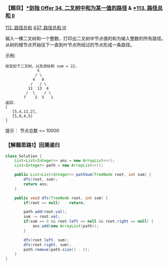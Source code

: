 ### 【题目】[*剑指 Offer 34. 二叉树中和为某一值的路径](https://leetcode-cn.com/problems/er-cha-shu-zhong-he-wei-mou-yi-zhi-de-lu-jing-lcof/) & [*113. 路径总和 II](https://leetcode-cn.com/problems/path-sum-ii/)
[112. 路径总和](https://blog.csdn.net/XunCiy/article/details/104980358)
[437. 路径总和 III](https://blog.csdn.net/XunCiy/article/details/105488212)

输入一棵二叉树和一个整数，打印出二叉树中节点值的和为输入整数的所有路径。从树的根节点开始往下一直到叶节点所经过的节点形成一条路径。

示例:

	给定如下二叉树，以及目标和 sum = 22，
	              5
	             / \
	            4   8
	           /   / \
	          11  13  4
	         /  \    / \
	        7    2  5   1
	返回:
	[
	   [5,4,11,2],
	   [5,8,4,5]
	]

提示：
节点总数 <= 10000

### 【解题思路1】回溯递归

```java
class Solution {
    List<List<Integer>> ans = new ArrayList<>();
    List<Integer> path = new ArrayList<>();

    public List<List<Integer>> pathSum(TreeNode root, int sum) {
        dfs(root, sum);
        return ans;
    }

    public void dfs(TreeNode root, int sum) {
        if(root == null)    return;

        path.add(root.val);
        sum -= root.val;
        if(sum == 0 && root.left == null && root.right == null) {
            ans.add(new ArrayList(path));
        }

        dfs(root.left, sum);
        dfs(root.right, sum);
        path.remove(path.size() - 1);
    }
}
```